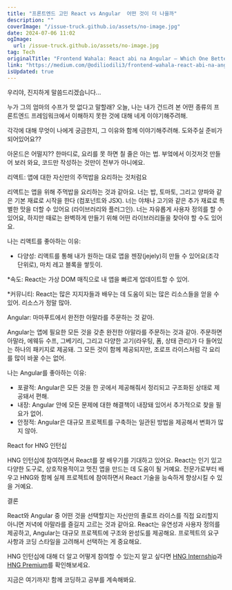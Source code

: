```yaml
---
title: "프론트엔드 고민 React vs Angular  어떤 것이 더 나을까"
description: ""
coverImage: "/issue-truck.github.io/assets/no-image.jpg"
date: 2024-07-06 11:02
ogImage:
  url: /issue-truck.github.io/assets/no-image.jpg
tag: Tech
originalTitle: "Frontend Wahala: React abi na Angular — Which One Better??"
link: "https://medium.com/@odiliodili3/frontend-wahala-react-abi-na-angular-which-one-better-d4f60838a9d4"
isUpdated: true
---
```


우리야, 진지하게 말씀드리겠습니다...

누가 그의 엄마의 수프가 맛 없다고 말할래? 오늘, 나는 내가 건드려 본 어떤 종류의 프론트엔드 프레임워크에서 이해하지 못한 것에 대해 네게 이야기해주려해.

각각에 대해 무엇이 나에게 궁금한지, 그 이유와 함께 이야기해주려해. 도와주실 준비가 되어있어요??

아몬드은 어떨지?? 한마디로, 요리를 못 하면 칠 줄은 아는 법. 부엌에서 이것저것 만들어 보러 와요, 코드만 작성하는 것만이 전부가 아니에요.

<!-- cozy-coder - 수평 -->

<ins class="adsbygoogle"
     style="display:block"
     data-ad-client="ca-pub-4877378276818686"
     data-ad-slot="1107185301"
     data-ad-format="auto"
     data-full-width-responsive="true"></ins>

<script>
     (adsbygoogle = window.adsbygoogle || []).push({});
</script>

리액트: 앱에 대한 자신만의 주먹밥을 요리하는 것처럼요

리액트는 앱을 위해 주먹밥을 요리하는 것과 같아요. 너는 밥, 토마토, 그리고 양파와 같은 기본 재료로 시작을 한다 (컴포넌트와 JSX). 너는 야채나 고기와 같은 추가 재료로 특별한 맛을 더할 수 있어요 (라이브러리와 플러그인). 너는 자유롭게 사용자 정의를 할 수 있어요, 하지만 때로는 완벽하게 만들기 위해 어떤 라이브러리들을 찾아야 할 수도 있어요.

나는 리액트를 좋아하는 이유:

- 다양성: 리액트를 통해 내가 원하는 대로 앱을 젠장(jejely)히 만들 수 있어요(조각 단위로), 마치 레고 블록을 쌓듯이.

<!-- cozy-coder - 수평 -->

<ins class="adsbygoogle"
     style="display:block"
     data-ad-client="ca-pub-4877378276818686"
     data-ad-slot="1107185301"
     data-ad-format="auto"
     data-full-width-responsive="true"></ins>

<script>
     (adsbygoogle = window.adsbygoogle || []).push({});
</script>

\*속도: React는 가상 DOM 매직으로 내 앱을 빠르게 업데이트할 수 있어.

\*커뮤니티: React는 많은 지지자들과 배우는 데 도움이 되는 많은 리소스들을 얻을 수 있어. 리소스가 정말 많아.

Angular: 마마푸트에서 완전한 아말라를 주문하는 것 같아.

Angular는 앱에 필요한 모든 것을 갖춘 완전한 아말라를 주문하는 것과 같아. 주문하면 아말라, 에웨듀 수프, 그베기리, 그리고 다양한 고기(라우팅, 폼, 상태 관리)가 다 들어있는 하나의 패키지로 제공돼. 그 모든 것이 함께 제공되지만, 조로프 라이스처럼 각 요리를 많이 바꿀 수는 없어.

<!-- cozy-coder - 수평 -->

<ins class="adsbygoogle"
     style="display:block"
     data-ad-client="ca-pub-4877378276818686"
     data-ad-slot="1107185301"
     data-ad-format="auto"
     data-full-width-responsive="true"></ins>

<script>
     (adsbygoogle = window.adsbygoogle || []).push({});
</script>

나는 Angular를 좋아하는 이유:

- 포괄적: Angular은 모든 것을 한 곳에서 제공해줘서 정리되고 구조화된 상태로 제공돼서 편해.
- 내장: Angular 안에 모든 문제에 대한 해결책이 내장돼 있어서 추가적으로 찾을 필요가 없어.
- 안정적: Angular은 대규모 프로젝트를 구축하는 일관된 방법을 제공해서 변화가 많지 않아.

<!-- cozy-coder - 수평 -->

<ins class="adsbygoogle"
     style="display:block"
     data-ad-client="ca-pub-4877378276818686"
     data-ad-slot="1107185301"
     data-ad-format="auto"
     data-full-width-responsive="true"></ins>

<script>
     (adsbygoogle = window.adsbygoogle || []).push({});
</script>

React for HNG 인턴십

HNG 인턴십에 참여하면서 React를 잘 배우기를 기대하고 있어요. React는 인기 있고 다양한 도구로, 상호작용적이고 멋진 앱을 만드는 데 도움이 될 거예요. 전문가로부터 배우고 HNG와 함께 실제 프로젝트에 참여하면서 React 기술을 능숙하게 향상시킬 수 있을 거예요.

결론

React와 Angular 중 어떤 것을 선택할지는 자신만의 졸로프 라이스를 직접 요리할지 아니면 저녁에 아말라를 즐길지 고르는 것과 같아요. React는 유연성과 사용자 정의를 제공하고, Angular는 대규모 프로젝트에 구조와 완성도를 제공해요. 프로젝트의 요구 사항과 코딩 스타일을 고려해서 선택하는 게 중요해요.

<!-- cozy-coder - 수평 -->

<ins class="adsbygoogle"
     style="display:block"
     data-ad-client="ca-pub-4877378276818686"
     data-ad-slot="1107185301"
     data-ad-format="auto"
     data-full-width-responsive="true"></ins>

<script>
     (adsbygoogle = window.adsbygoogle || []).push({});
</script>

HNG 인턴십에 대해 더 알고 어떻게 참여할 수 있는지 알고 싶다면 [HNG Internship](https://hng.tech/internship)과 [HNG Premium](https://hng.tech/premium)를 확인해보세요.

지금은 여기까지! 함께 코딩하고 공부를 계속해봐요.
